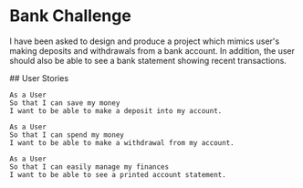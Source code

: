 # Bank Challenge

I have been asked to design and produce a project which mimics user's making deposits and withdrawals from a bank account.  In addition, the user should also be able to see a bank statement showing recent transactions.  

## User Stories

```
As a User
So that I can save my money
I want to be able to make a deposit into my account.

As a User
So that I can spend my money
I want to be able to make a withdrawal from my account.

As a User
So that I can easily manage my finances
I want to be able to see a printed account statement.
```

